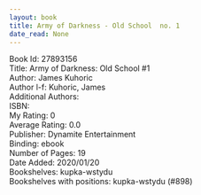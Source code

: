 ```yaml
---
layout: book
title: Army of Darkness - Old School  no. 1
date_read: None
---
```


Book Id: 27893156<br />
Title: Army of Darkness: Old School #1<br />
Author: James Kuhoric<br />
Author l-f: Kuhoric, James<br />
Additional Authors: <br />
ISBN: <br />
My Rating: 0<br />
Average Rating: 0.0<br />
Publisher: Dynamite Entertainment<br />
Binding: ebook<br />
Number of Pages: 19<br />
Date Added: 2020/01/20<br />
Bookshelves: kupka-wstydu<br />
Bookshelves with positions: kupka-wstydu (#898)<br />

